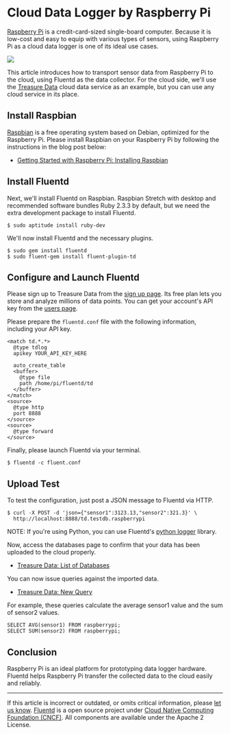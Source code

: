# Cloud Data Logger by Raspberry Pi

[Raspberry Pi](http://www.raspberrypi.org/) is a credit-card-sized
single-board computer. Because it is low-cost and easy to equip with
various types of sensors, using Raspberry Pi as a cloud data logger is
one of its ideal use cases.

![](/images/raspberry-pi-cloud-data-logger.png)

This article introduces how to transport sensor data from Raspberry Pi
to the cloud, using Fluentd as the data collector. For the cloud side,
we'll use the [Treasure Data](http://www.fluentd.org/treasuredata)
cloud data service as an example, but you can use any cloud service in
its place.


## Install Raspbian

[Raspbian](http://www.raspbian.org/) is a free operating system based
on Debian, optimized for the Raspberry Pi. Please install Raspbian on
your Raspberry Pi by following the instructions in the blog post below:

- [Getting Started with Raspberry Pi: Installing Raspbian](http://www.andrewmunsell.com/blog/getting-started-raspberry-pi-install-raspbian)


## Install Fluentd

Next, we'll install Fluentd on Raspbian. Raspbian Stretch with desktop
and recommended software bundles Ruby 2.3.3 by default, but we need
the extra development package to install Fluentd.

    $ sudo aptitude install ruby-dev

We'll now install Fluentd and the necessary plugins.

    $ sudo gem install fluentd
    $ sudo fluent-gem install fluent-plugin-td


## Configure and Launch Fluentd

Please sign up to Treasure Data from the
[sign up page](https://console.treasuredata.com/users/sign_up).
Its free plan lets you store and analyze millions of data points.
You can get your account's API key from the [users page](https://console.treasuredata.com/users/current).

Please prepare the `fluentd.conf` file with the following information,
including your API key.

    <match td.*.*>
      @type tdlog
      apikey YOUR_API_KEY_HERE

      auto_create_table
      <buffer>
        @type file
        path /home/pi/fluentd/td
      </buffer>
    </match>
    <source>
      @type http
      port 8888
    </source>
    <source>
      @type forward
    </source>

Finally, please launch Fluentd via your terminal.

    $ fluentd -c fluent.conf


## Upload Test

To test the configuration, just post a JSON message to Fluentd via
HTTP.

    $ curl -X POST -d 'json={"sensor1":3123.13,"sensor2":321.3}' \
      http://localhost:8888/td.testdb.raspberrypi

NOTE: If you're using Python, you can use Fluentd's
[python logger](/language/python) library.

Now, access the databases page to confirm that your data has been
uploaded to the cloud properly.

* [Treasure Data: List of Databases](https://console.treasuredata.com/databases)

You can now issue queries against the imported data.

* [Treasure Data: New Query](https://console.treasuredata.com/query_forms/new)

For example, these queries calculate the average sensor1 value and
the sum of sensor2 values.

    SELECT AVG(sensor1) FROM raspberrypi;
    SELECT SUM(sensor2) FROM raspberrypi;


## Conclusion

Raspberry Pi is an ideal platform for prototyping data logger hardware.
Fluentd helps Raspberry Pi transfer the collected data to the cloud
easily and reliably.

------------------------------------------------------------------------

If this article is incorrect or outdated, or omits critical information, please [let us know](https://github.com/fluent/fluentd-docs-gitbook/issues?state=open).
[Fluentd](http://www.fluentd.org/) is a open source project under [Cloud Native Computing Foundation (CNCF)](https://cncf.io/). All components are available under the Apache 2 License.

